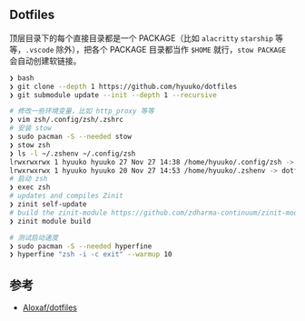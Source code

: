## Dotfiles

顶层目录下的每个直接目录都是一个 PACKAGE（比如 `alacritty` `starship` 等等，`.vscode` 除外），把各个 PACKAGE 目录都当作 `$HOME` 就行，`stow PACKAGE` 会自动创建软链接。

```bash
❯ bash
❯ git clone --depth 1 https://github.com/hyuuko/dotfiles
❯ git submodule update --init --depth 1 --recursive

# 修改一些环境变量，比如 http_proxy 等等
❯ vim zsh/.config/zsh/.zshrc
# 安装 stow
❯ sudo pacman -S --needed stow
❯ stow zsh
❯ ls -l ~/.zshenv ~/.config/zsh
lrwxrwxrwx 1 hyuuko hyuuko 27 Nov 27 14:38 /home/hyuuko/.config/zsh -> ../dotfiles/zsh/.config/zsh
lrwxrwxrwx 1 hyuuko hyuuko 20 Nov 27 14:53 /home/hyuuko/.zshenv -> dotfiles/zsh/.zshenv
# 启动 zsh
❯ exec zsh
# updates and compiles Zinit
❯ zinit self-update
# build the zinit-module https://github.com/zdharma-continuum/zinit-module
❯ zinit module build

# 测试启动速度
❯ sudo pacman -S --needed hyperfine
❯ hyperfine "zsh -i -c exit" --warmup 10
```

## 参考

- [Aloxaf/dotfiles](https://github.com/Aloxaf/dotfiles)
